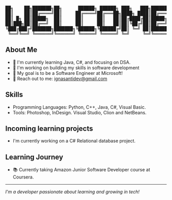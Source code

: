<pre>
██╗    ██╗███████╗██╗      ██████╗ ██████╗ ███╗   ███╗███████╗
██║    ██║██╔════╝██║     ██╔════╝██╔═══██╗████╗ ████║██╔════╝
██║ █╗ ██║█████╗  ██║     ██║     ██║   ██║██╔████╔██║█████╗  
██║███╗██║██╔══╝  ██║     ██║     ██║   ██║██║╚██╔╝██║██╔══╝  
╚███╔███╔╝███████╗███████╗╚██████╗╚██████╔╝██║ ╚═╝ ██║███████╗
 ╚══╝╚══╝ ╚══════╝╚══════╝ ╚═════╝ ╚═════╝ ╚═╝     ╚═╝╚══════╝
</pre>

## About Me
- 🌱 I'm currently learning Java, C#, and focusing on DSA.
- 🔭 I'm working on building my skills in software development
- 🎯 My goal is to be a Software Engineer at Microsoft!
- 📧 Reach out to me: ignasantidev@gmail.com

## Skills
- Programming Languages: Python, C++, Java, C#, Visual Basic.
- Tools: Photoshop, InDesign. Visual Studio, Clion and NetBeans.

## Incoming learning projects
- I'm currently working on a C# Relational database project.

## Learning Journey
- 📚 Currently taking Amazon Junior Software Developer course at Coursera.

---
*I'm a developer passionate about learning and growing in tech!*
